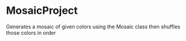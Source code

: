 # MosaicProject
Generates a mosaic of given colors using the Mosaic class then shuffles those colors in order
